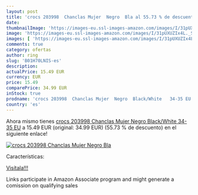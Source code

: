 ```yaml
---
layout: post
title: 'crocs 203998  Chanclas Mujer  Negro  Bla al 55.73 % de descuento'
date: 
thumbnailImage: 'https://images-eu.ssl-images-amazon.com/images/I/31pUXUZIx4L._SL200_.jpg'
image: 'https://images-eu.ssl-images-amazon.com/images/I/31pUXUZIx4L._SL200_.jpg'
images: [ 'https://images-eu.ssl-images-amazon.com/images/I/31pUXUZIx4L._SL200_.jpg' ]
comments: true
category: ofertas
author: ring
slug: 'B01H70LNIS-es'
description:
actualPrice: 15.49 EUR
currency: EUR
price: 15.49
comparePrice: 34.99 EUR
inStock: true
prodname: 'crocs 203998  Chanclas Mujer  Negro  Black/White   34-35 EU'
country: 'es'
---
```


Ahora mismo tienes [crocs 203998  Chanclas Mujer  Negro  Black/White   34-35 EU](https://www.amazon.es/dp/B01H70LNIS/?tag=tolees-21) a 15.49 EUR (original: 34.99 EUR) (55.73 %  de descuento) en el siguiente enlace!

[![crocs 203998  Chanclas Mujer  Negro  Bla](https://images-eu.ssl-images-amazon.com/images/I/31pUXUZIx4L._SL200_.jpg)](https://www.amazon.es/dp/B01H70LNIS/?tag=tolees-21)

Características:


[Visítala!!!](https://www.amazon.es/dp/B01H70LNIS/?tag=tolees-21)

Links participate in Amazon Associate program and might generate a comission on qualifying sales
